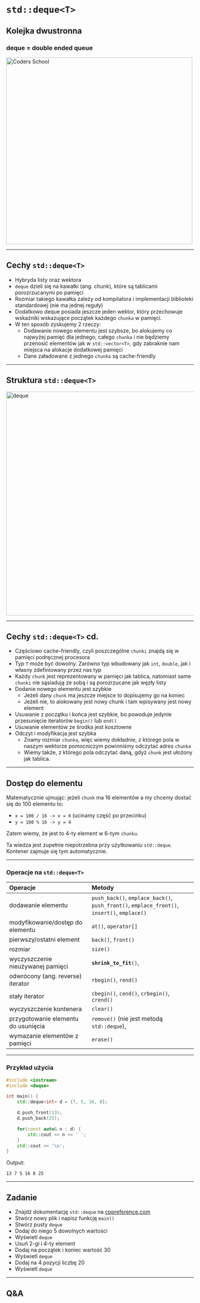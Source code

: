 <!-- .slide: data-background="#111111" -->

# `std::deque<T>`

## Kolejka dwustronna

### deque = double ended queue

<a href="https://coders.school">
    <img width="500" data-src="../img/coders_school_logo.png" src="../img/coders_school_logo.png"  alt="Coders School" class="plain">
</a>

___

## Cechy `std::deque<T>`

* <!-- .element: class="fragment fade-in" --> Hybryda listy oraz wektora
* <!-- .element: class="fragment fade-in" --> <code>deque</code> dzieli się na kawałki (ang. chunk), które są tablicami porozrzucanymi po pamięci
* <!-- .element: class="fragment fade-in" --> Rozmiar takiego kawałka zależy od kompilatora i implementacji biblioteki standardowej (nie ma jednej reguły)
* <!-- .element: class="fragment fade-in" --> Dodatkowo deque posiada jeszcze jeden wektor, który przechowuje wskaźniki wskazujące początek każdego <code>chunka</code> w pamięci.
* <!-- .element: class="fragment fade-in" --> W ten sposób zyskujemy 2 rzeczy:
  * Dodawanie nowego elementu jest szybsze, bo alokujemy co najwyżej pamięć dla jednego, całego `chunka` i nie będziemy przenosić elementów jak w `std::vector<T>`, gdy zabraknie nam miejsca na alokacje dodatkowej pamięci
  * Dane załadowane z jednego `chunka` są cache-friendly

___

## Struktura `std::deque<T>`

<img height="600" src="../img/deque-white.png" alt="deque" class="plain">

___

## Cechy `std::deque<T>` cd.

* <!-- .element: class="fragment fade-in" --> Częściowo cache-friendly, czyli poszczególne <code>chunki</code> znajdą się w pamięci podręcznej procesora
* <!-- .element: class="fragment fade-in" --> Typ <code>T</code> może być dowolny. Zarówno typ wbudowany jak <code>int</code>, <code>double</code>, jak i własny zdefiniowany przez nas typ
* <!-- .element: class="fragment fade-in" --> Każdy <code>chunk</code> jest reprezentowany w pamięci jak tablica, natomiast same <code>chunki</code> nie sąsiadują ze sobą i są porozrzucane jak węzły listy
* <!-- .element: class="fragment fade-in" --> Dodanie nowego elementu jest szybkie
  * Jeżeli dany `chunk` ma jeszcze miejsce to dopisujemy go na koniec
  * Jeżeli nie, to alokowany jest nowy chunk i tam wpisywany jest nowy element
* <!-- .element: class="fragment fade-in" --> Usuwanie z początku i końca jest szybkie, bo powoduje jedynie przesunięcie iteratorów <code>begin()</code> lub <code>end()</code>
* <!-- .element: class="fragment fade-in" --> Usuwanie elementów ze środka jest kosztowne
* <!-- .element: class="fragment fade-in" --> Odczyt i modyfikacja jest szybka
  * Znamy rozmiar `chunka`, więc wiemy dokładnie, z którego pola w naszym wektorze pomocniczym powinniśmy odczytać adres `chunka`
  * Wiemy także, z którego pola odczytać daną, gdyż `chunk` jest ułożony jak tablica.

___

## Dostęp do elementu

Matematycznie ujmując: jeżeli `chunk` ma 16 elementów a my chcemy dostać się do 100 elementu to:

* `x = 100 / 16 -> x = 6` (ucinamy część po przecinku)
* `y = 100 % 16 -> y = 4`

Zatem wiemy, że jest to 4-ty element w 6-tym `chunku`.
<!-- .element: class="fragment fade-in" -->

Ta wiedza jest zupełnie niepotrzebna przy użytkowaniu `std::deque`. Kontener zajmuje się tym automatycznie.
<!-- .element: class="fragment fade-in" -->

___
<!-- .slide: style="font-size: 0.55em" -->

### Operacje na `std::deque<T>`

| Operacje                            | Metody                                                                                                                                                                                                                                                                      |
| :---------------------------------- | :-------------------------------------------------------------------------------------------------------------------------------------------------------------------------------------------------------------------------------------------------------------------------- |
| dodawanie elementu                  | <!-- .element: class="fragment fade-in" --> <code>push_back()</code>, <code>emplace_back()</code>, <code class="fragment highlight-green">push_front()</code>, <code class="fragment highlight-green">emplace_front()</code>, <code>insert()</code>, <code>emplace()</code> |
| modyfikowanie/dostęp do elementu    | <!-- .element: class="fragment fade-in" --> <code class="fragment highlight-green">at()</code>, <code class="fragment highlight-green">operator[]</code>                                                                                                                    |
| pierwszy/ostatni element            | <!-- .element: class="fragment fade-in" --> <code>back()</code>, <code>front()</code>                                                                                                                                                                                       |
| rozmiar                             | <!-- .element: class="fragment fade-in" --> <code>size()</code>                                                                                                                                                                                                             |
| wyczyszczenie nieużywanej pamięci   | <!-- .element: class="fragment fade-in" --> <code class="fragment highlight-green">**shrink_to_fit**()</code>,                                                                                                                                                                  |
| odwrócony (ang. reverse) iterator   | <!-- .element: class="fragment fade-in" --> <code>rbegin()</code>, <code>rend()</code>                                                                                                                                                                                      |
| stały iterator                      | <!-- .element: class="fragment fade-in" --> <code>cbegin()</code>, <code>cend()</code>, <code>crbegin()</code>, <code>crend()</code>                                                                                                                                        |
| wyczyszczenie kontenera             | <!-- .element: class="fragment fade-in" --> <code>clear()</code>                                                                                                                                                                                                            |
| przygotowanie elementu do usunięcia | <!-- .element: class="fragment fade-in" --> <code>remove()</code> (nie jest metodą <code>std::deque</code>),                                                                                                                                                                |
| wymazanie elementów z pamięci       | <!-- .element: class="fragment fade-in" --> <code>erase()</code>                                                                                                                                                                                                            |

___

### Przykład użycia

```cpp []
#include <iostream>
#include <deque>

int main() {
    std::deque<int> d = {7, 5, 16, 8};

    d.push_front(13);
    d.push_back(25);

    for(const auto& n : d) {
        std::cout << n << ' ';
    }
    std::cout << '\n';
}
```

Output:

`13 7 5 16 8 25`

___

## Zadanie

* Znajdź dokumentację `std::deque` na [cppreference.com](https://en.cppreference.com)
* Stwórz nowy plik i napisz funkcję `main()`
* Stwórz pusty `deque`
* Dodaj do niego 5 dowolnych wartości
* Wyświetl `deque`
* Usuń 2-gi i 4-ty element
* Dodaj na początek i koniec wartość 30
* Wyświetl `deque`
* Dodaj na 4 pozycji liczbę 20
* Wyświetl `deque`

___

## Q&A
